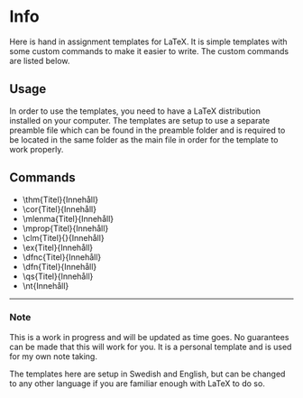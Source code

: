 # Info
Here is hand in assignment templates for LaTeX. It is simple templates with some custom commands to make it easier to write. The custom commands are listed below.

## Usage
In order to use the templates, you need to have a LaTeX distribution installed on your computer. The templates are setup to use a separate preamble file which can be found in the preamble folder and is required to be located in the same folder as the main file in order for the template to work properly.

## Commands

 - \thm{Titel}{Innehåll}
 - \cor{Titel}{Innehåll}
 - \mlenma{Titel}{Innehåll}
 - \mprop{Titel}{Innehåll}
 - \clm{Titel}{}{Innehåll}
 - \ex{Titel}{Innehåll}
 - \dfnc{Titel}{Innehåll}
 - \dfn{Titel}{Innehåll}
 - \qs{Titel}{Innehåll}
 - \nt{Innehåll}
---

### Note
This is a work in progress and will be updated as time goes. No guarantees can be made that this will work for you. It is a personal template and is used for my own note taking.

The templates here are setup in Swedish and English, but can be changed to any other language if you are familiar enough with LaTeX to do so.